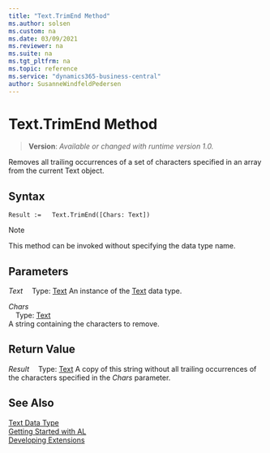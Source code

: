 ```yaml
---
title: "Text.TrimEnd Method"
ms.author: solsen
ms.custom: na
ms.date: 03/09/2021
ms.reviewer: na
ms.suite: na
ms.tgt_pltfrm: na
ms.topic: reference
ms.service: "dynamics365-business-central"
author: SusanneWindfeldPedersen
---
```

[//]: # (START>DO_NOT_EDIT)
[//]: # (IMPORTANT:Do not edit any of the content between here and the END>DO_NOT_EDIT.)
[//]: # (Any modifications should be made in the .xml files in the ModernDev repo.)
# Text.TrimEnd Method
> **Version**: _Available or changed with runtime version 1.0._

Removes all trailing occurrences of a set of characters specified in an array from the current Text object.


## Syntax
```
Result :=   Text.TrimEnd([Chars: Text])
```
> [!NOTE]
> This method can be invoked without specifying the data type name.
## Parameters
*Text*
&emsp;Type: [Text](text-data-type.md)
An instance of the [Text](text-data-type.md) data type.

*Chars*  
&emsp;Type: [Text](text-data-type.md)  
A string containing the characters to remove.  


## Return Value
*Result*
&emsp;Type: [Text](text-data-type.md)
A copy of this string without all trailing occurrences of the characters specified in the *Chars* parameter.


[//]: # (IMPORTANT: END>DO_NOT_EDIT)
## See Also
[Text Data Type](text-data-type.md)  
[Getting Started with AL](../../devenv-get-started.md)  
[Developing Extensions](../../devenv-dev-overview.md)